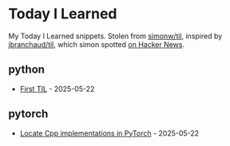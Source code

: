 # Today I Learned

My Today I Learned snippets. Stolen from [simonw/til](https://github.com/simonw/til/), inspired by [jbranchaud/til](https://github.com/jbranchaud/til), which simon spotted [on Hacker News](https://news.ycombinator.com/item?id=22908044).

<!-- index starts -->
## python

* [First TIL](https://github.com/dhunstack/til/blob/main/python/test-til.md) - 2025-05-22

## pytorch

* [Locate Cpp implementations in PyTorch](https://github.com/dhunstack/til/blob/main/pytorch/pytorch-cpp-implementations.md) - 2025-05-22
<!-- index ends -->
